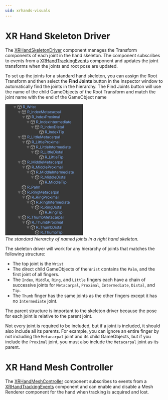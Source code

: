 ```yaml
---
uid: xrhands-visuals
---
```

# XR Hand Skeleton Driver

The [XRHandSkeletonDriver](xref:UnityEngine.XR.Hands.XRHandSkeletonDriver) component manages the Transform components of each joint in the hand skeleton.
The component subscribes to events from a [XRHandTrackingEvents](xref:UnityEngine.XR.Hands.XRHandTrackingEvents) component and updates the joint transforms when the joints and root pose are updated.

To set up the joints for a standard hand skeleton, you can assign the Root Transform and then select the **Find Joints** button in the Inspector window to automatically find the joints in the hierarchy.
The Find Joints button will use the name of the child GameObjects of the Root Transform and match the joint name with the end of the GameObject name

![Hand skeleton joint hierarchy](../images/xrhand-skeleton-joint-hierarchy.png)<br />*The standard hierarchy of named joints in a right hand skeleton.*

The skeleton driver will work for any hierarchy of joints that matches the following structure:
- The top joint is the `Wrist`
- The direct child GameObjects of the `Wrist` contains the `Palm`, and the first joint of all fingers.
- The `Index`, `Middle`, `Ring`, and `Little` fingers each have a chain of successive joints for `Metacarpal`, `Proximal`, `Intermediate`, `Distal`, and `Tip`.
- The `Thumb` finger has the same joints as the other fingers except it has no `Intermediate` joint.

The parent structure is important to the skeleton driver because the pose for each joint is relative to the parent joint.

Not every joint is required to be included, but if a joint is included, it should also include all its parents. 
For example, you can ignore an entire finger by not including the `Metacarpal` joint and its child GameObjects, but if you include the `Proximal` joint, you must also include the `Metacarpal` joint as its parent.

# XR Hand Mesh Controller

The [XRHandMeshController](xref:UnityEngine.XR.Hands.XRHandMeshController) component subscribes to events from a [XRHandTrackingEvents](xref:UnityEngine.XR.Hands.XRHandTrackingEvents) component and can enable and disable a Mesh Renderer component for the hand when tracking is acquired and lost.
